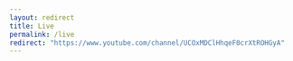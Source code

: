 ```yaml
---
layout: redirect
title: Live
permalink: /live
redirect: "https://www.youtube.com/channel/UCOxMDClHhqeF0crXtROHGyA"
---
```

